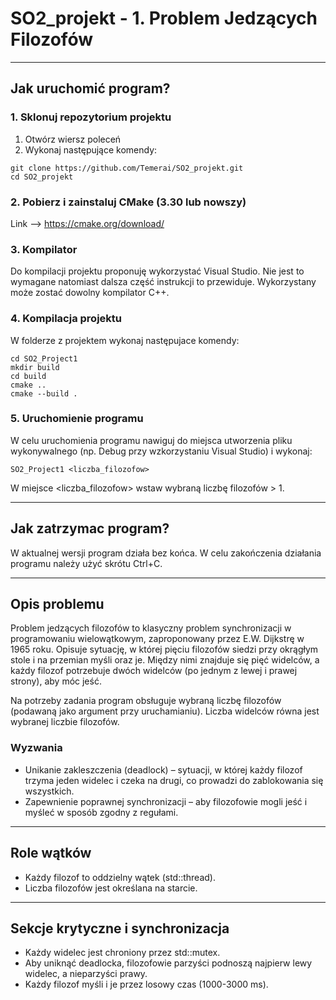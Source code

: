 # SO2_projekt - 1. Problem Jedzących Filozofów
---
## Jak uruchomić program?
### 1. Sklonuj repozytorium projektu
1. Otwórz wiersz poleceń
2. Wykonaj następujące komendy:
```shell
git clone https://github.com/Temerai/SO2_projekt.git
cd SO2_projekt

```

### 2. Pobierz i zainstaluj CMake (3.30 lub nowszy)
Link --> https://cmake.org/download/

### 3. Kompilator
Do kompilacji projektu proponuję wykorzystać Visual Studio. Nie jest to wymagane natomiast dalsza część instrukcji 
to przewiduje. Wykorzystany może zostać dowolny kompilator C++.

### 4. Kompilacja projektu
W folderze z projektem wykonaj następujace komendy:
```shell
cd SO2_Project1
mkdir build
cd build
cmake ..
cmake --build .
```

### 5. Uruchomienie programu
W celu uruchomienia programu nawiguj do miejsca utworzenia pliku wykonywalnego (np. Debug przy wzkorzystaniu Visual 
Studio) i wykonaj:
```shell
SO2_Project1 <liczba_filozofow>
```
W miejsce <liczba_filozofow> wstaw wybraną liczbę filozofów > 1.

---
## Jak zatrzymac program?
W aktualnej wersji program działa bez końca. W celu zakończenia działania programu należy użyć skrótu Ctrl+C.

---
## Opis problemu
Problem jedzących filozofów to klasyczny problem synchronizacji w programowaniu wielowątkowym, zaproponowany przez 
E.W. Dijkstrę w 1965 roku. Opisuje sytuację, w której pięciu filozofów siedzi przy okrągłym stole i na przemian 
myśli oraz je. Między nimi znajduje się pięć widelców, a każdy filozof potrzebuje dwóch widelców (po jednym z lewej 
i prawej strony), aby móc jeść. 

Na potrzeby zadania program obsługuje wybraną liczbę filozofów (podawaną jako argument przy uruchamianiu). Liczba 
widelców równa jest wybranej liczbie filozofów.

### Wyzwania
- Unikanie zakleszczenia (deadlock) – sytuacji, w której każdy filozof trzyma jeden widelec i czeka na drugi, co 
prowadzi do zablokowania się wszystkich.
- Zapewnienie poprawnej synchronizacji – aby filozofowie mogli jeść i myśleć w sposób zgodny z regułami.

---
## Role wątków
- Każdy filozof to oddzielny wątek (std::thread).
- Liczba filozofów jest określana na starcie.

---
## Sekcje krytyczne i synchronizacja
- Każdy widelec jest chroniony przez std::mutex.
- Aby uniknąć deadlocka, filozofowie parzyści podnoszą najpierw lewy widelec, a nieparzyści prawy.
- Każdy filozof myśli i je przez losowy czas (1000-3000 ms).